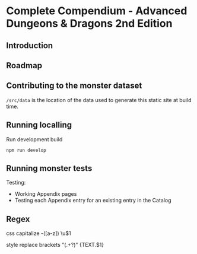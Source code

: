 # Complete Compendium - Advanced Dungeons & Dragons 2nd Edition

## Introduction


## Roadmap


## Contributing to the monster dataset

`/src/data` is the location of the data used to generate this static site at build time.





## Running localling

Run development build

```
npm run develop
```

## Running monster tests

Testing:
 - Working Appendix pages
 - Testing each Appendix entry for an existing entry in the Catalog



## Regex

css capitalize
-([a-z])
\u$1

style replace brackets
"(.+?)"
{TEXT.$1}
